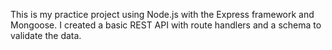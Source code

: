 This is my practice project using Node.js with the Express framework and Mongoose. I created a basic REST API with route handlers and a schema to validate the data.
